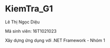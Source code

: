 # KiemTra_G1
Lê Thị Ngọc Diệu

Mã sinh viên: 16T1021023

Xây dựng ứng dụng với .NET Framework - Nhóm 1
